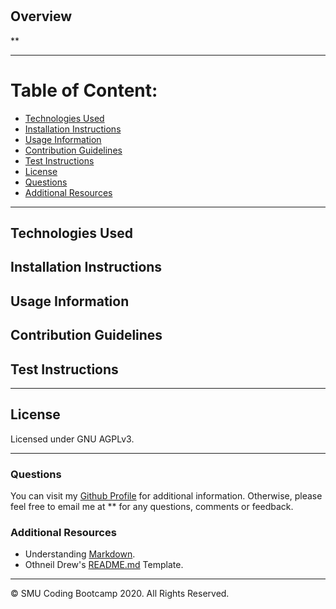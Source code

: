 # 

## Overview
**


---

# Table of Content:
* [Technologies Used](#technologies-used)
* [Installation Instructions](#installation-instructions)
* [Usage Information](#usage-information)
* [Contribution Guidelines](#contribution-guidelines)
* [Test Instructions](#test-instructions)
* [License](#license)
* [Questions](#questions)
* [Additional Resources](#additional-resources)

---

## Technologies Used


## Installation Instructions


## Usage Information


## Contribution Guidelines


## Test Instructions


---

## License
Licensed under GNU AGPLv3.

---

### **Questions**
You can visit my [Github Profile](https://github.com/) for additional information. Otherwise, please feel free to email me at ** for any questions, comments or feedback.

### **Additional Resources**
* Understanding [Markdown](https://guides.github.com/features/mastering-markdown/).
* Othneil Drew's [README.md](https://github.com/othneildrew/Best-README-Template) Template.





---

© SMU Coding Bootcamp 2020. All Rights Reserved.
